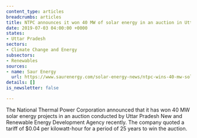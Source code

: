 ```yaml
---
content_type: articles
breadcrumbs: articles
title: NTPC announces it won 40 MW of solar energy in an auction in Uttar Pradesh
date: 2019-07-03 04:00:00 +0000
states:
- Uttar Pradesh
sectors:
- Climate Change and Energy
subsectors:
- Renewables
sources:
- name: Saur Energy
  url: https://www.saurenergy.com/solar-energy-news/ntpc-wins-40-mw-solar-capacity-uttar-pradesh
details: []
is_newsletter: false

---
```

The National Thermal Power Corporation announced that it has won 40 MW solar energy projects in an auction conducted by Uttar Pradesh New and Renewable Energy Development Agency recently. The company quoted a tariff of $0.04 per kilowatt-hour for a period of 25 years to win the auction.
